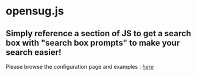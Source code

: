 # opensug.js
## Simply reference a section of JS to get a search box with "search box prompts" to make your search easier!
Please browse the configuration page and examples : *[here](https://www.opensug.cf/?rel=git)*
